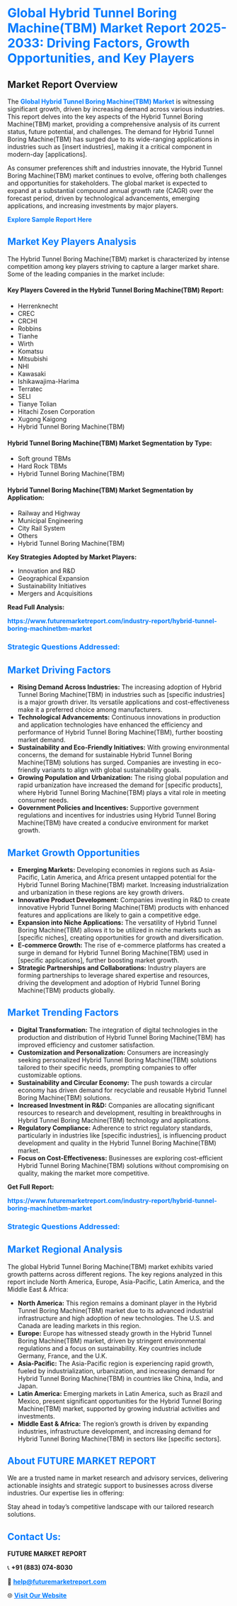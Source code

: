 <h1 style="color: #007BFF;">Global Hybrid Tunnel Boring Machine(TBM) Market Report 2025-2033: Driving Factors, Growth Opportunities, and Key Players</h1>

<section id="overview">
<h2>Market Report Overview</h2>
<p>The <a href="https://www.futuremarketreport.com/industry-report/hybrid-tunnel-boring-machinetbm-market" style="color: #007BFF; text-decoration: none;"><strong>Global Hybrid Tunnel Boring Machine(TBM) Market</strong></a> is witnessing significant growth, driven by increasing demand across various industries. This report delves into the key aspects of the Hybrid Tunnel Boring Machine(TBM) market, providing a comprehensive analysis of its current status, future potential, and challenges. The demand for Hybrid Tunnel Boring Machine(TBM) has surged due to its wide-ranging applications in industries such as [insert industries], making it a critical component in modern-day [applications].</p>
<p>As consumer preferences shift and industries innovate, the Hybrid Tunnel Boring Machine(TBM) market continues to evolve, offering both challenges and opportunities for stakeholders. The global market is expected to expand at a substantial compound annual growth rate (CAGR) over the forecast period, driven by technological advancements, emerging applications, and increasing investments by major players.</p>
</section>

<section id="overview">
<p><a href="https://www.futuremarketreport.com/request-sample/reportId=110151" style="color: #007BFF; text-decoration: none;"><strong>Explore Sample Report Here</strong></a></p>
</section>

<section id="key-players">
<h2 style="color: #007BFF;">Market Key Players Analysis</h2>
<p>The Hybrid Tunnel Boring Machine(TBM) market is characterized by intense competition among key players striving to capture a larger market share. Some of the leading companies in the market include:</p>
<h4>Key Players Covered in the Hybrid Tunnel Boring Machine(TBM) Report:</h4>
<ul><li>Herrenknecht</li><li>CREC</li><li>CRCHI</li><li>Robbins</li><li>Tianhe</li><li>Wirth</li><li>Komatsu</li><li>Mitsubishi</li><li>NHI</li><li>Kawasaki</li><li>Ishikawajima-Harima</li><li>Terratec</li><li>SELI</li><li>Tianye Tolian</li><li>Hitachi Zosen Corporation</li><li>Xugong Kaigong</li><li>Hybrid Tunnel Boring Machine(TBM)</li></ul>
<h4>Hybrid Tunnel Boring Machine(TBM) Market Segmentation by Type:</h4>
<ul><li>Soft ground TBMs</li><li>Hard Rock TBMs</li><li>Hybrid Tunnel Boring Machine(TBM)</li></ul>

<h4>Hybrid Tunnel Boring Machine(TBM) Market Segmentation by Application:</h4>
<ul><li>Railway and Highway</li><li>Municipal Engineering</li><li>City Rail System</li><li>Others</li><li>Hybrid Tunnel Boring Machine(TBM)</li></ul>
<p><strong>Key Strategies Adopted by Market Players:</strong></p>
<ul>
<li>Innovation and R&D</li>
<li>Geographical Expansion</li>
<li>Sustainability Initiatives</li>
<li>Mergers and Acquisitions</li>
</ul>
</section>

<section>
<p><strong>Read Full Analysis: </strong></p><a href="https://www.futuremarketreport.com/industry-report/hybrid-tunnel-boring-machinetbm-market" style="color: #007BFF; text-decoration: none;"><strong>https://www.futuremarketreport.com/industry-report/hybrid-tunnel-boring-machinetbm-market</strong></a>
<h3 style="color: #007BFF;">Strategic Questions Addressed:</h3>
</section>

<section id="driving-factors">
<h2 style="color: #007BFF;">Market Driving Factors</h2>
<ul>
<li><strong>Rising Demand Across Industries:</strong> The increasing adoption of Hybrid Tunnel Boring Machine(TBM) in industries such as [specific industries] is a major growth driver. Its versatile applications and cost-effectiveness make it a preferred choice among manufacturers.</li>
<li><strong>Technological Advancements:</strong> Continuous innovations in production and application technologies have enhanced the efficiency and performance of Hybrid Tunnel Boring Machine(TBM), further boosting market demand.</li>
<li><strong>Sustainability and Eco-Friendly Initiatives:</strong> With growing environmental concerns, the demand for sustainable Hybrid Tunnel Boring Machine(TBM) solutions has surged. Companies are investing in eco-friendly variants to align with global sustainability goals.</li>
<li><strong>Growing Population and Urbanization:</strong> The rising global population and rapid urbanization have increased the demand for [specific products], where Hybrid Tunnel Boring Machine(TBM) plays a vital role in meeting consumer needs.</li>
<li><strong>Government Policies and Incentives:</strong> Supportive government regulations and incentives for industries using Hybrid Tunnel Boring Machine(TBM) have created a conducive environment for market growth.</li>
</ul>
</section>

<section id="growth-opportunities">
<h2 style="color: #007BFF;">Market Growth Opportunities</h2>
<ul>
<li><strong>Emerging Markets:</strong> Developing economies in regions such as Asia-Pacific, Latin America, and Africa present untapped potential for the Hybrid Tunnel Boring Machine(TBM) market. Increasing industrialization and urbanization in these regions are key growth drivers.</li>
<li><strong>Innovative Product Development:</strong> Companies investing in R&D to create innovative Hybrid Tunnel Boring Machine(TBM) products with enhanced features and applications are likely to gain a competitive edge.</li>
<li><strong>Expansion into Niche Applications:</strong> The versatility of Hybrid Tunnel Boring Machine(TBM) allows it to be utilized in niche markets such as [specific niches], creating opportunities for growth and diversification.</li>
<li><strong>E-commerce Growth:</strong> The rise of e-commerce platforms has created a surge in demand for Hybrid Tunnel Boring Machine(TBM) used in [specific applications], further boosting market growth.</li>
<li><strong>Strategic Partnerships and Collaborations:</strong> Industry players are forming partnerships to leverage shared expertise and resources, driving the development and adoption of Hybrid Tunnel Boring Machine(TBM) products globally.</li>
</ul>
</section>

<section id="trending-factors">
<h2 style="color: #007BFF;">Market Trending Factors</h2>
<ul>
<li><strong>Digital Transformation:</strong> The integration of digital technologies in the production and distribution of Hybrid Tunnel Boring Machine(TBM) has improved efficiency and customer satisfaction.</li>
<li><strong>Customization and Personalization:</strong> Consumers are increasingly seeking personalized Hybrid Tunnel Boring Machine(TBM) solutions tailored to their specific needs, prompting companies to offer customizable options.</li>
<li><strong>Sustainability and Circular Economy:</strong> The push towards a circular economy has driven demand for recyclable and reusable Hybrid Tunnel Boring Machine(TBM) solutions.</li>
<li><strong>Increased Investment in R&D:</strong> Companies are allocating significant resources to research and development, resulting in breakthroughs in Hybrid Tunnel Boring Machine(TBM) technology and applications.</li>
<li><strong>Regulatory Compliance:</strong> Adherence to strict regulatory standards, particularly in industries like [specific industries], is influencing product development and quality in the Hybrid Tunnel Boring Machine(TBM) market.</li>
<li><strong>Focus on Cost-Effectiveness:</strong> Businesses are exploring cost-efficient Hybrid Tunnel Boring Machine(TBM) solutions without compromising on quality, making the market more competitive.</li>
</ul>
</section>

<section>
<p><strong>Get Full Report: </strong></p><a href="https://www.futuremarketreport.com/industry-report/hybrid-tunnel-boring-machinetbm-market" style="color: #007BFF; text-decoration: none;"><strong>https://www.futuremarketreport.com/industry-report/hybrid-tunnel-boring-machinetbm-market</strong></a>
<h3 style="color: #007BFF;">Strategic Questions Addressed:</h3>
</section>


<section id="regional-analysis">
<h2 style="color: #007BFF;">Market Regional Analysis</h2>
<p>The global Hybrid Tunnel Boring Machine(TBM) market exhibits varied growth patterns across different regions. The key regions analyzed in this report include North America, Europe, Asia-Pacific, Latin America, and the Middle East & Africa:</p>
<ul>
<li><strong>North America:</strong> This region remains a dominant player in the Hybrid Tunnel Boring Machine(TBM) market due to its advanced industrial infrastructure and high adoption of new technologies. The U.S. and Canada are leading markets in this region.</li>
<li><strong>Europe:</strong> Europe has witnessed steady growth in the Hybrid Tunnel Boring Machine(TBM) market, driven by stringent environmental regulations and a focus on sustainability. Key countries include Germany, France, and the U.K.</li>
<li><strong>Asia-Pacific:</strong> The Asia-Pacific region is experiencing rapid growth, fueled by industrialization, urbanization, and increasing demand for Hybrid Tunnel Boring Machine(TBM) in countries like China, India, and Japan.</li>
<li><strong>Latin America:</strong> Emerging markets in Latin America, such as Brazil and Mexico, present significant opportunities for the Hybrid Tunnel Boring Machine(TBM) market, supported by growing industrial activities and investments.</li>
<li><strong>Middle East & Africa:</strong> The region’s growth is driven by expanding industries, infrastructure development, and increasing demand for Hybrid Tunnel Boring Machine(TBM) in sectors like [specific sectors].</li>
</ul>
</section>

<footer>
<h2 style="color: #007BFF;">About FUTURE MARKET REPORT</h2>
<p>We are a trusted name in market research and advisory services, delivering actionable insights and strategic support to businesses across diverse industries. Our expertise lies in offering:</p>

<p>Stay ahead in today’s competitive landscape with our tailored research solutions.</p>

<h2 style="color: #007BFF;">Contact Us:</h2>
<p><strong>FUTURE MARKET REPORT</strong></p>
<p>📞 <strong>+91 (883) 074-8030</strong></p>
<p>📧 <strong><a href="mailto:help@futuremarketreport.com" style="color: #007BFF;">help@futuremarketreport.com</a></strong></p>
<p>🌐 <strong><a href="https://www.futuremarketreport.com/" style="color: #007BFF;">Visit Our Website</a></strong></p>
</footer>